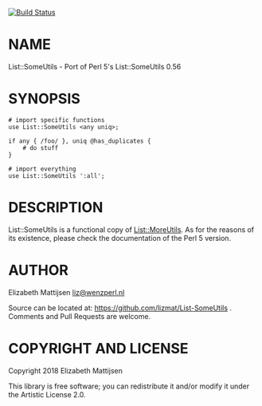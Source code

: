 [![Build Status](https://travis-ci.org/lizmat/List-SomeUtils.svg?branch=master)](https://travis-ci.org/lizmat/List-SomeUtils)

NAME
====

List::SomeUtils - Port of Perl 5's List::SomeUtils 0.56

SYNOPSIS
========

    # import specific functions
    use List::SomeUtils <any uniq>;

    if any { /foo/ }, uniq @has_duplicates {
        # do stuff
    }

    # import everything
    use List::SomeUtils ':all';

DESCRIPTION
===========

List::SomeUtils is a functional copy of [List::MoreUtils](List::MoreUtils). As for the reasons of its existence, please check the documentation of the Perl 5 version.

AUTHOR
======

Elizabeth Mattijsen <liz@wenzperl.nl>

Source can be located at: https://github.com/lizmat/List-SomeUtils . Comments and Pull Requests are welcome.

COPYRIGHT AND LICENSE
=====================

Copyright 2018 Elizabeth Mattijsen

This library is free software; you can redistribute it and/or modify it under the Artistic License 2.0.

